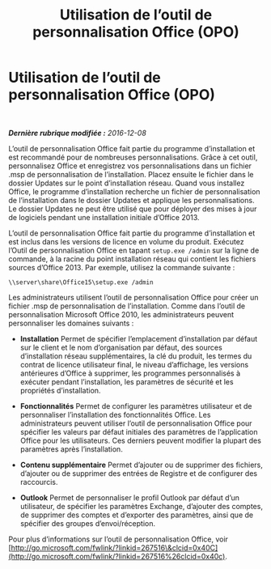 ﻿---
title: Utilisation de l’outil de personnalisation Office (OPO)
TOCTitle: Utilisation de l’outil de personnalisation Office (OPO)
ms:assetid: 26647cb6-ba84-4ba7-8b6f-2cf86818e530
ms:mtpsurl: https://technet.microsoft.com/fr-fr/library/JJ204748(v=OCS.15)
ms:contentKeyID: 49296644
ms.date: 12/10/2016
mtps_version: v=OCS.15
ms.translationtype: HT
---

# Utilisation de l’outil de personnalisation Office (OPO)

 

_**Dernière rubrique modifiée :** 2016-12-08_

L’outil de personnalisation Office fait partie du programme d’installation et est recommandé pour de nombreuses personnalisations. Grâce à cet outil, personnalisez Office et enregistrez vos personnalisations dans un fichier .msp de personnalisation de l’installation. Placez ensuite le fichier dans le dossier Updates sur le point d’installation réseau. Quand vous installez Office, le programme d’installation recherche un fichier de personnalisation de l’installation dans le dossier Updates et applique les personnalisations. Le dossier Updates ne peut être utilisé que pour déployer des mises à jour de logiciels pendant une installation initiale d’Office 2013.

L’outil de personnalisation Office fait partie du programme d’installation et est inclus dans les versions de licence en volume du produit. Exécutez l’Outil de personnalisation Office en tapant `setup.exe /admin` sur la ligne de commande, à la racine du point installation réseau qui contient les fichiers sources d’Office 2013. Par exemple, utilisez la commande suivante :

`\\server\share\Office15\setup.exe /admin`

Les administrateurs utilisent l’outil de personnalisation Office pour créer un fichier .msp de personnalisation de l’installation. Comme dans l’outil de personnalisation Microsoft Office 2010, les administrateurs peuvent personnaliser les domaines suivants :

  - **Installation** Permet de spécifier l’emplacement d’installation par défaut sur le client et le nom d’organisation par défaut, des sources d’installation réseau supplémentaires, la clé du produit, les termes du contrat de licence utilisateur final, le niveau d’affichage, les versions antérieures d’Office à supprimer, les programmes personnalisés à exécuter pendant l’installation, les paramètres de sécurité et les propriétés d’installation.

  - **Fonctionnalités** Permet de configurer les paramètres utilisateur et de personnaliser l’installation des fonctionnalités Office. Les administrateurs peuvent utiliser l’outil de personnalisation Office pour spécifier les valeurs par défaut initiales des paramètres de l’application Office pour les utilisateurs. Ces derniers peuvent modifier la plupart des paramètres après l’installation.

  - **Contenu supplémentaire** Permet d’ajouter ou de supprimer des fichiers, d’ajouter ou de supprimer des entrées de Registre et de configurer des raccourcis.

  - **Outlook** Permet de personnaliser le profil Outlook par défaut d’un utilisateur, de spécifier les paramètres Exchange, d’ajouter des comptes, de supprimer des comptes et d’exporter des paramètres, ainsi que de spécifier des groupes d’envoi/réception.

Pour plus d’informations sur l’outil de personnalisation Office, voir [http://go.microsoft.com/fwlink/?linkid=267516\&clcid=0x40C](http://go.microsoft.com/fwlink/?linkid=267516%26clcid=0x40c).

